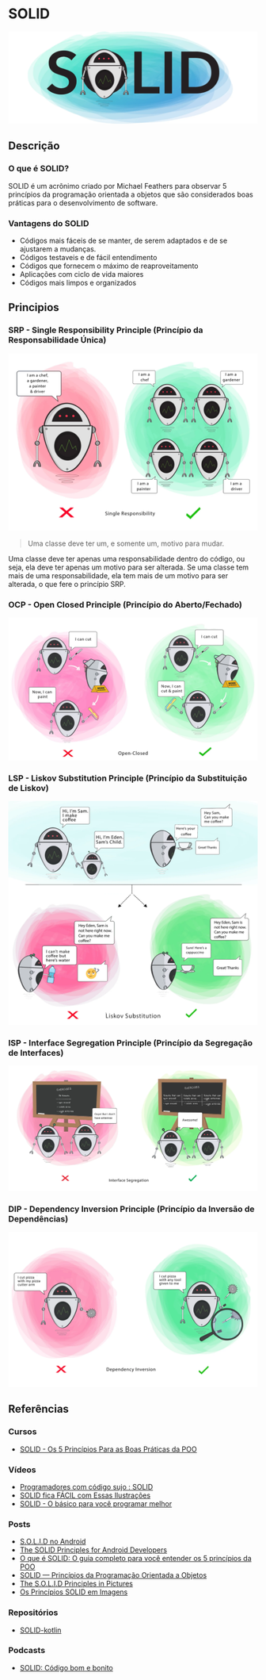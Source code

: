 # SOLID

![SOLID](app/src/main/res/images/SOLID.webp)

## Descrição

### O que é SOLID?

SOLID é um acrõnimo criado por Michael Feathers para observar 5 princípios da programação orientada a objetos que são considerados boas práticas para o desenvolvimento de software.

### Vantagens do SOLID

- Códigos mais fáceis de se manter, de serem adaptados e de se ajustarem a mudanças.
- Códigos testaveis e de fácil entendimento
- Códigos que fornecem o máximo de reaproveitamento
- Aplicações com ciclo de vida maiores
- Códigos mais limpos e organizados

## Principios

### SRP - Single Responsibility Principle (Princípio da Responsabilidade Única)

![SRP](app/src/main/res/images/SRP.webp)

>Uma classe deve ter um, e somente um, motivo para mudar.

Uma classe deve ter apenas uma responsabilidade dentro do código, ou seja, ela deve ter apenas um motivo para ser alterada.
Se uma classe tem mais de uma responsabilidade, ela tem mais de um motivo para ser alterada, o que fere o princípio SRP.

### OCP - Open Closed Principle (Princípio do Aberto/Fechado)

![OCP](app/src/main/res/images/OCP.webp)

### LSP - Liskov Substitution Principle (Princípio da Substituição de Liskov)

![LSP](app/src/main/res/images/LSP.webp)

### ISP - Interface Segregation Principle (Princípio da Segregação de Interfaces)

![ISP](app/src/main/res/images/ISP.webp)

### DIP - Dependency Inversion Principle (Princípio da Inversão de Dependências)

![DIP](app/src/main/res/images/DIP.webp)

## Referências

### Cursos

- [SOLID - Os 5 Princípios Para as Boas Práticas da POO](https://www.udemy.com/share/10358U/)

### Vídeos

- [Programadores com código sujo : SOLID](https://www.youtube.com/watch?v=J2ugvRObGT4&ab_channel=LucasMontano)
- [SOLID fica FÁCIL com Essas Ilustrações](https://www.youtube.com/watch?v=6SfrO3D4dHM&ab_channel=FilipeDeschamps)
- [SOLID - O básico para você programar melhor](https://www.youtube.com/watch?v=mkx0CdWiPRA&ab_channel=C%C3%B3digoFonteTV)

### Posts

- [S.O.L.I.D no Android](https://medium.com/android-dev-br/s-o-l-i-d-no-android-d55e23f1c72d)
- [The SOLID Principles for Android Developers](https://medium.com/kayvan-kaseb/the-solid-principles-for-android-developers-75fd4ca3ef84)
- [O que é SOLID: O guia completo para você entender os 5 princípios da POO](https://medium.com/desenvolvendo-com-paixao/o-que-%C3%A9-solid-o-guia-completo-para-voc%C3%AA-entender-os-5-princ%C3%ADpios-da-poo-2b937b3fc530)
- [SOLID — Princípios da Programação Orientada a Objetos](https://medium.com/thiago-aragao/solid-princ%C3%ADpios-da-programa%C3%A7%C3%A3o-orientada-a-objetos-ba7e31d8fb25)
- [The S.O.L.I.D Principles in Pictures](https://medium.com/backticks-tildes/the-s-o-l-i-d-principles-in-pictures-b34ce2f1e898)
- [Os Princípios SOLID em Imagens](https://warcontent.com/principios-solid-imagens/)

### Repositórios

- [SOLID-kotlin](https://github.com/marceloalves95/SOLID-Kotlin)

### Podcasts

- [SOLID: Código bom e bonito](https://open.spotify.com/episode/6fRVaqJxqrqilW1sfQh1pk?si=eRUgCrZgQ8Oq2SNECDocjw)
